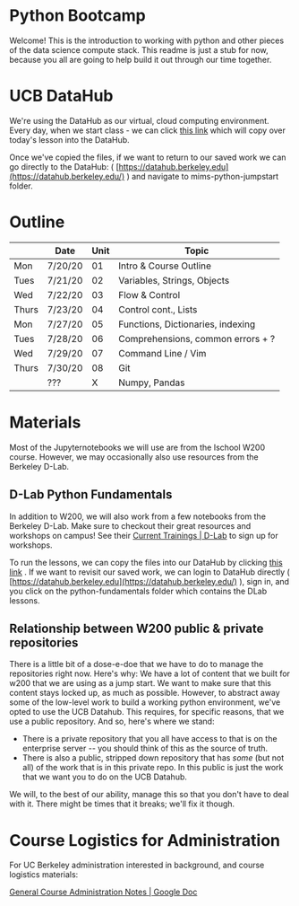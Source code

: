 # Python Bootcamp 

Welcome! This is the introduction to working with python and other pieces of the data science compute stack. 
This readme is just a stub for now, because you all are going to help build it out through our time together. 

# UCB DataHub 

We're using the DataHub as our virtual, cloud computing environment. Every day, when we start class - we can click [this link](https://datahub.berkeley.edu/hub/user-redirect/git-pull?repo=https%3A%2F%2Fgithub.com%2Fucb-ischool-pythonjumpstart%2Fmims-python-jumpstart&urlpath=tree%2Fmims-python-jumpstart%2F&branch=master) which will copy over today's lesson into the DataHub.

Once we've copied the files, if we want to return to our saved work we can go directly to the DataHub: ( [https://datahub.berkeley.edu](https://datahub.berkeley.edu/) ) and navigate to mims-python-jumpstart folder.

# Outline

|       | Date    | Unit | Topic                             |
|-------|---------|------|-----------------------------------|
| Mon   | 7/20/20 | 01   | Intro & Course Outline            |
| Tues  | 7/21/20 | 02   | Variables, Strings, Objects       |
| Wed   | 7/22/20 | 03   | Flow & Control                    |
| Thurs | 7/23/20 | 04   | Control cont., Lists              |
| Mon   | 7/27/20 | 05   | Functions, Dictionaries, indexing |
| Tues  | 7/28/20 | 06   | Comprehensions, common errors + ? |
| Wed   | 7/29/20 | 07   | Command Line / Vim                |
| Thurs | 7/30/20 | 08   | Git                               |
|       | ???     | X    | Numpy, Pandas                         

# Materials
Most of the Jupyternotebooks we will use are from the Ischool W200 course. However, we may occasionally also use resources from the Berkeley D-Lab.

## D-Lab Python Fundamentals 
In addition to W200, we will also work from a few notebooks from the Berkeley D-Lab. Make sure to checkout their great resources and workshops on campus! See their [Current Trainings | D-Lab](http://dlab.berkeley.edu/training) to sign up for workshops.

To run the lessons, we can copy the files into our DataHub by clicking [this link](https://datahub.berkeley.edu/hub/user-redirect/git-pull?repo=https%3A%2F%2Fgithub.com%2Fdlab-berkeley%2Fpython-fundamentals&urlpath=tree%2Fpython-fundamentals%2F) . If we want to revisit our saved work, we can login to DataHub directly ( [https://datahub.berkeley.edu](https://datahub.berkeley.edu/) ), sign in, and you click on the python-fundamentals folder which contains the DLab lessons.

## Relationship between W200 public & private repositories 

There is a little bit of a dose-e-doe that we have to do to manage the repositories right now. Here's why: We have a lot of content that we built for w200 that we are using as a jump start. We want to make sure that this content stays locked up, as much as possible. 
However, to abstract away some of the low-level work to build a working python environment, we've opted to use the UCB Datahub. This requires, for specific reasons, that we use a public repository. And so, here's where we stand: 

- There is a private repository that you all have access to that is on the enterprise server -- you should think of this as the source of truth. 
- There is also a public, stripped down repository that has _some_ (but not all) of the work that is in this private repo. In this public is just the work that we want you to do on the UCB Datahub. 

We will, to the best of our ability, manage this so that you don't have to deal with it. There might be times that it breaks; we'll fix it though. 

# Course Logistics for Administration

For UC Berkeley administration interested in background, and course logistics materials:

[General Course Administration Notes | Google Doc](https://docs.google.com/document/d/1Xg2akoG9lB5GXeHLCiOjxgIaxL2mKP3JexUmEfbEPL8/edit?usp=sharing)